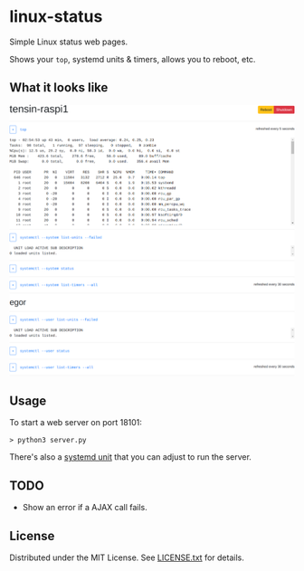 linux-status
============

Simple Linux status web pages.

Shows your `top`, systemd units & timers, allows you to reboot, etc.

What it looks like
------------------

![Example page][example]

[example]: img/example.png "Example page"

Usage
-----

To start a web server on port 18101:

    > python3 server.py

There's also a [systemd unit] that you can adjust to run the server.

[systemd unit]: dist/systemd/linux-status.service

TODO
----

* Show an error if a AJAX call fails.

License
-------
Distributed under the MIT License.
See [LICENSE.txt] for details.

[LICENSE.txt]: LICENSE.txt
